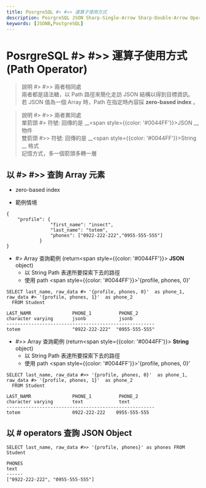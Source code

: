 ```yaml
---
title: PosrgreSQL #> #>> 運算子使用方式
description: PosrgreSQL JSON Sharp-Single-Arrow Sharp-Double-Arrow Operators 
keywords: [JSONB,PostgreSQL]
---
```


# PosrgreSQL #> #>> 運算子使用方式 (Path Operator)

> 說明 #> #>> 兩者相同處  
 > 兩者都是語法糖，以 Path 路徑來簡化走訪 JSON 結構以得到目標資訊。  
 > 若 JSON 值為一個 Array 時，Path 在指定時內容採 __zero-based index__ 。   
 
> 說明 #> #>> 兩者異同處  
> 單箭頭 #> 符號: 回傳的是 __<span style={{color: '#0044FF'}}>JSON</span> __ 物件  
> 雙箭頭 #>> 符號: 回傳的是 __<span style={{color: '#0044FF'}}>String</span> __ 格式  
 > 記憶方式，多一個箭頭多轉一層  


## 以 #> #>> 查詢 Array 元素
* zero-based index

* 範例情境

```
{
    "profile": {
                "first_name": "insect",
                "last_name": "totem",
                "phones": ["0922-222-222","0955-555-555"]
            }
}        
```


* #> Array 查詢範例 (return<span style={{color: '#0044FF'}}> __JSON__ </span>object) 
   * 以 String Path 表達所要探索下去的路徑
   * 使用 path <span style={{color: '#0044FF'}}>'{profile, phones, 0}'</span>

```
SELECT last_name, raw_data #> '{profile, phones, 0}'  as phone_1, raw_data #> '{profile, phones, 1}'  as phone_2
  FROM Student

LAST_NAMR               PHONE_1          PHONE_2  
character varying       jsonb            jsonb  
------------------------------------------------------
totem                   "0922-222-222"  "0955-555-555"
```


* #>> Array 查詢範例 (return<span style={{color: '#0044FF'}}> __String__ </span>object)
   * 以 String Path 表達所要探索下去的路徑
   * 使用 path <span style={{color: '#0044FF'}}>'{profile, phones, 0}'</span>

```
SELECT last_name, raw_data #>> '{profile, phones, 0}'  as phone_1, raw_data #> '{profile, phones, 1}'  as phone_2
  FROM Student

LAST_NAMR               PHONE_1          PHONE_2  
character varying       text             text  
------------------------------------------------------
totem                   0922-222-222    0955-555-555
```


## 以 # operators 查詢 JSON Object

```
SELECT last_name, raw_data #>> '{profile, phones}' as phones FROM Student

PHONES
text  
------
["0922-222-222", "0955-555-555"]
  
```
